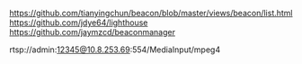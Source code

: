 https://github.com/tianyingchun/beacon/blob/master/views/beacon/list.html
https://github.com/jdye64/lighthouse
https://github.com/jaymzcd/beaconmanager




rtsp://admin:12345@10.8.253.69:554/MediaInput/mpeg4
